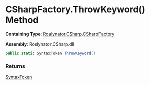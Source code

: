 # CSharpFactory\.ThrowKeyword\(\) Method

**Containing Type**: [Roslynator.CSharp](../../README.md)\.[CSharpFactory](../README.md)

**Assembly**: Roslynator\.CSharp\.dll

```csharp
public static SyntaxToken ThrowKeyword()
```

### Returns

[SyntaxToken](https://docs.microsoft.com/en-us/dotnet/api/microsoft.codeanalysis.syntaxtoken)

